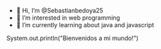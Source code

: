 - 👋 Hi, I’m @Sebastianbedoya25
- 👀 I’m interested in web programming
- 🌱 I’m currently learning about java and javascript


System.out.println("Bienvenidos a mi mundo!")

